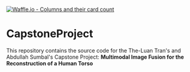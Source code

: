[![Waffle.io - Columns and their card count](https://badge.waffle.io/the-luantran/CapstoneProject.png?columns=all)](https://waffle.io/the-luantran/CapstoneProject?utm_source=badge)
# CapstoneProject

This repository contains the source code for the The-Luan Tran's and Abdullah Sumbal's Capstone Project: **Multimodal Image Fusion for the Reconstruction of a Human Torso**

